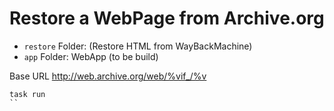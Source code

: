 # Restore a WebPage from Archive.org
- `restore` Folder: (Restore HTML from WayBackMachine)
- `app` Folder: WebApp (to be build)



Base URL http://web.archive.org/web/%vif_/%v

```
task run
``
